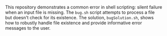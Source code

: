 This repository demonstrates a common error in shell scripting:  silent failure when an input file is missing. The `bug.sh` script attempts to process a file but doesn't check for its existence.  The solution, `bugSolution.sh`, shows how to robustly handle file existence and provide informative error messages to the user.